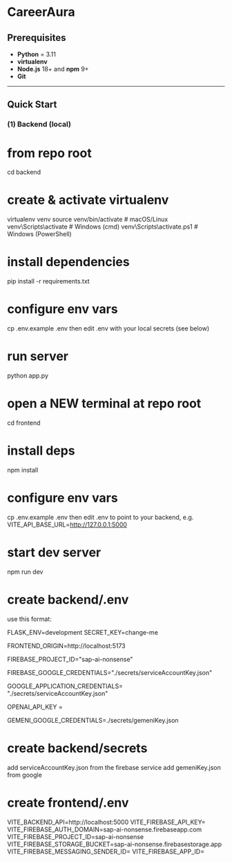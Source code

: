 # CareerAura

## Prerequisites

- **Python** = 3.11  
- **virtualenv** 
- **Node.js** 18+ and **npm** 9+  
- **Git**

---

## Quick Start

### (1) Backend (local)


# from repo root
cd backend

# create & activate virtualenv
virtualenv venv
source venv/bin/activate   # macOS/Linux
venv\Scripts\activate    # Windows (cmd)
venv\Scripts\activate.ps1  # Windows (PowerShell)

# install dependencies
pip install -r requirements.txt

# configure env vars
cp .env.example .env
then edit .env with your local secrets (see below)

# run server
python app.py

# open a NEW terminal at repo root
cd frontend

# install deps
npm install

# configure env vars
cp .env.example .env
then edit .env to point to your backend, e.g. VITE_API_BASE_URL=http://127.0.0.1:5000

# start dev server
npm run dev


# create backend/.env

use this format:

FLASK_ENV=development
SECRET_KEY=change-me

FRONTEND_ORIGIN=http://localhost:5173

FIREBASE_PROJECT_ID="sap-ai-nonsense"

FIREBASE_GOOGLE_CREDENTIALS="./secrets/serviceAccountKey.json"

GOOGLE_APPLICATION_CREDENTIALS= "./secrets/serviceAccountKey.json"

OPENAI_API_KEY = 


GEMENI_GOOGLE_CREDENTIALS=./secrets/gemeniKey.json


# create backend/secrets

add serviceAccountKey.json from the firebase service
add gemeniKey.json from google 

# create frontend/.env

VITE_BACKEND_API=http://localhost:5000
VITE_FIREBASE_API_KEY=
VITE_FIREBASE_AUTH_DOMAIN=sap-ai-nonsense.firebaseapp.com
VITE_FIREBASE_PROJECT_ID=sap-ai-nonsense
VITE_FIREBASE_STORAGE_BUCKET=sap-ai-nonsense.firebasestorage.app
VITE_FIREBASE_MESSAGING_SENDER_ID=
VITE_FIREBASE_APP_ID=



